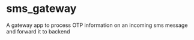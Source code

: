 # sms_gateway

A gateway app to process OTP information on an incoming sms message and forward it to backend
